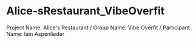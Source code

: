 # Alice-sRestaurant_VibeOverfit
Project Name: Alice's Restaurant / Group Name: Vibe Overfit / Participant Name: Iain Aspenlieder
